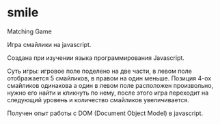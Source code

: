 # smile
Matching Game

Игра смайлики на javascript.

Создана при изучении языка программирования Javascript.

Суть игры: игровое поле поделено на две части, в левом поле отображается 5 смайликов, в правом на один меньше. Позиция 4-ох смайликов одинакова а один в левом поле расположен произвольно, нужно его найти и кликнуть по нему, после этого игра переходит на следующий уровень и количество смайликов увеличивается.

Получен опыт работы с DOM (Document Object Model) в javascript.
